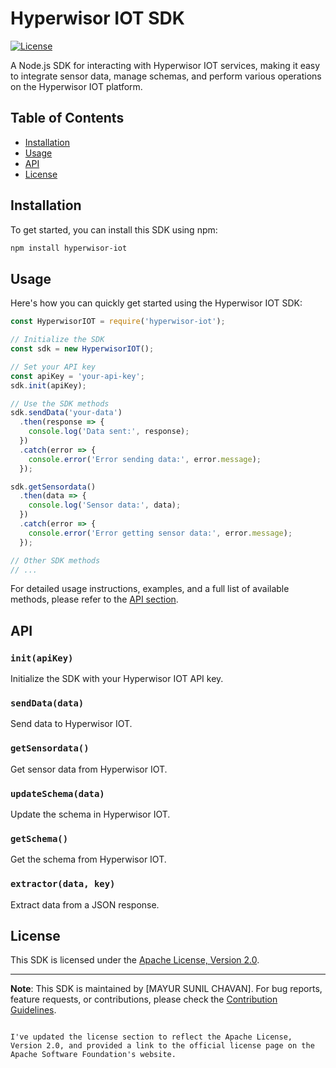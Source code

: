 
# Hyperwisor IOT SDK

[![License](https://img.shields.io/badge/license-Apache%20License%202.0-blue.svg)](LICENSE)

A Node.js SDK for interacting with Hyperwisor IOT services, making it easy to integrate sensor data, manage schemas, and perform various operations on the Hyperwisor IOT platform.

## Table of Contents

- [Installation](#installation)
- [Usage](#usage)
- [API](#api)
- [License](#license)

## Installation

To get started, you can install this SDK using npm:

```bash
npm install hyperwisor-iot
```

## Usage

Here's how you can quickly get started using the Hyperwisor IOT SDK:

```javascript
const HyperwisorIOT = require('hyperwisor-iot');

// Initialize the SDK
const sdk = new HyperwisorIOT();

// Set your API key
const apiKey = 'your-api-key';
sdk.init(apiKey);

// Use the SDK methods
sdk.sendData('your-data')
  .then(response => {
    console.log('Data sent:', response);
  })
  .catch(error => {
    console.error('Error sending data:', error.message);
  });

sdk.getSensordata()
  .then(data => {
    console.log('Sensor data:', data);
  })
  .catch(error => {
    console.error('Error getting sensor data:', error.message);
  });

// Other SDK methods
// ...
```

For detailed usage instructions, examples, and a full list of available methods, please refer to the [API section](#api).

## API

### `init(apiKey)`

Initialize the SDK with your Hyperwisor IOT API key.

### `sendData(data)`

Send data to Hyperwisor IOT.

### `getSensordata()`

Get sensor data from Hyperwisor IOT.

### `updateSchema(data)`

Update the schema in Hyperwisor IOT.

### `getSchema()`

Get the schema from Hyperwisor IOT.

### `extractor(data, key)`

Extract data from a JSON response.

## License

This SDK is licensed under the [Apache License, Version 2.0](http://www.apache.org/licenses/LICENSE-2.0).

---

**Note**: This SDK is maintained by [MAYUR SUNIL CHAVAN]. For bug reports, feature requests, or contributions, please check the [Contribution Guidelines](CONTRIBUTING.md).
```

I've updated the license section to reflect the Apache License, Version 2.0, and provided a link to the official license page on the Apache Software Foundation's website.
